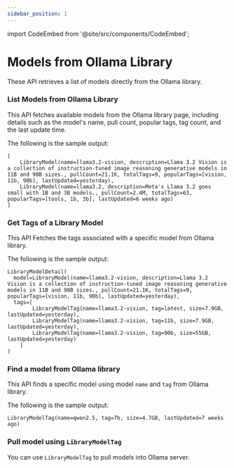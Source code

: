 ```yaml
---
sidebar_position: 1
---
```


import CodeEmbed from '@site/src/components/CodeEmbed';

# Models from Ollama Library

These API retrieves a list of models directly from the Ollama library.

### List Models from Ollama Library

This API fetches available models from the Ollama library page, including details such as the model's name, pull count,
popular tags, tag count, and the last update time.

<CodeEmbed
src='https://raw.githubusercontent.com/ollama4j/ollama4j-examples/refs/heads/main/src/main/java/io/github/ollama4j/examples/ListLibraryModels.java'>
</CodeEmbed>

The following is the sample output:

```
[
    LibraryModel(name=llama3.2-vision, description=Llama 3.2 Vision is a collection of instruction-tuned image reasoning generative models in 11B and 90B sizes., pullCount=21.1K, totalTags=9, popularTags=[vision, 11b, 90b], lastUpdated=yesterday),
    LibraryModel(name=llama3.2, description=Meta's Llama 3.2 goes small with 1B and 3B models., pullCount=2.4M, totalTags=63, popularTags=[tools, 1b, 3b], lastUpdated=6 weeks ago)
]
```

### Get Tags of a Library Model

This API Fetches the tags associated with a specific model from Ollama library.

<CodeEmbed
src='https://raw.githubusercontent.com/ollama4j/ollama4j-examples/refs/heads/main/src/main/java/io/github/ollama4j/examples/GetLibraryModelTags.java'>
</CodeEmbed>

The following is the sample output:

```
LibraryModelDetail(
  model=LibraryModel(name=llama3.2-vision, description=Llama 3.2 Vision is a collection of instruction-tuned image reasoning generative models in 11B and 90B sizes., pullCount=21.1K, totalTags=9, popularTags=[vision, 11b, 90b], lastUpdated=yesterday),
  tags=[
        LibraryModelTag(name=llama3.2-vision, tag=latest, size=7.9GB, lastUpdated=yesterday),
        LibraryModelTag(name=llama3.2-vision, tag=11b, size=7.9GB, lastUpdated=yesterday),
        LibraryModelTag(name=llama3.2-vision, tag=90b, size=55GB, lastUpdated=yesterday)
    ]
)
```

### Find a model from Ollama library

This API finds a specific model using model `name` and `tag` from Ollama library.

<CodeEmbed
src='https://raw.githubusercontent.com/ollama4j/ollama4j-examples/refs/heads/main/src/main/java/io/github/ollama4j/examples/FindLibraryModel.java'>
</CodeEmbed>

The following is the sample output:

```
LibraryModelTag(name=qwen2.5, tag=7b, size=4.7GB, lastUpdated=7 weeks ago)
```

### Pull model using `LibraryModelTag`

You can use `LibraryModelTag` to pull models into Ollama server.

<CodeEmbed
src='https://raw.githubusercontent.com/ollama4j/ollama4j-examples/refs/heads/main/src/main/java/io/github/ollama4j/examples/PullLibraryModelTags.java'>
</CodeEmbed>